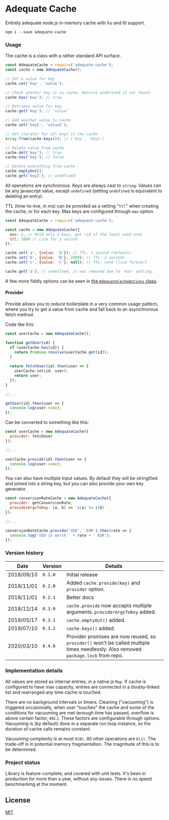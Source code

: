 # Adequate Cache

Entirely adequate node.js in-memory cache with lru and ttl support.

```
npm i --save adequate-cache
```

### Usage

The cache is a class with a rather standard API surface.

```javascript
const AdequateCache = require('adequate-cache');
const cache = new AdequateCache();

// Set a value for key
cache.set('key', 'value');

// Check whether key is in cache. Returns undefined if not found.
cache.has('key'); // true

// Retrieve value for key.
cache.get('key'); // 'value'

// Add another value to cache
cache.set('key2', 'value2');

// Get iterator for all keys in the cache
Array.from(cache.keys()); // ['key', 'key2']

// Delete value from cache
cache.del('key'); // true
cache.has('key'); // false

// Delete everything from cache
cache.emptyOut();
cache.get('key2'); // undefined
```

All operations are synchronous. Keys are always cast to `string`. Values can be any javascript value, except `undefined` (setting `undefined` is equivalent to deleting an entry).

TTL (time-to-live, in ms) can be provided as a setting "`ttl`" when creating the cache, or for each key. Max keys are configured through `max` option.

```javascript
const AdequateCache = require('adequate-cache');

const cache = new AdequateCache({
  max: 2, // Hold only 2 keys, get rid of the least used ones
  ttl: 1000 // Live for 1 second
});

cache.set('a', {value: 'A'}); // TTL: 1 second (default)
cache.set('b', {value: 'B'}, 2000); // TTL: 2 seconds
cache.set('c', {value: 'C'}, null); // TTL: none (live forever)

cache.get('a'); // undefined, it was removed due to 'max' setting.
```

A few more fiddly options can be seen in [the `AdequateCacheOptions` class](lib/internals.js).

#### Provider

Provide allows you to reduce boilerplate in a very common usage pattern, where you try to get a value from cache and fall back to an asynchronous fetch method.

Code like this:

```javascript
const userCache = new AdequateCache();

function getUser(id) {
  if (userCache.has(id)) {
    return Promise.resolve(userCache.get(id));
  }
  
  return fetchUser(id).then(user => {
    userCache.set(id, user);
    return user;
  });
}

//...

getUser(id).then(user => {
  console.log(user.name);
});
```

Can be converted to something like this:

```javascript
const userCache = new AdequateCache({
  provider: fetchUser
});

//...

userCache.provide(id).then(user => {
  console.log(user.name);
});
```

You can also have multiple input values. By default they will be stringified and joined into a string key, but you can also provide your own key generator.

```javascript
const conversionRateCache = new AdequateCache({
  provider: getConversionRate,
  providerArgsToKey: (a, b) => `${a} to ${b}`
});

//...

conversionRateCache.provide('USD', 'EUR').then(rate => {
  console.log('USD is worth ' + rate + ' EUR');
});
```

### Version history

|Date|Version|Details
|----|-------|-------
|2018/09/10|`0.1.0`|Initial release
|2018/11/01|`0.2.0`|Added `cache.provide(key)` and `provider` option.
|2018/11/01|`0.2.1`|Better docs
|2018/12/14|`0.3.0`|`cache.provide` now accepts multiple arguments. `providerArgsToKey` added.
|2019/05/17|`0.3.1`|`cache.emptyOut()` added.
|2019/07/10|`0.3.2`|`cache.keys()` added.
|2020/03/10|`0.4.0`| Provider promises are now reused, so `provider()` won't be called multiple times needlessly. Also removed `package.lock` from repo.

### Implementation details

All values are stored as internal entries, in a native js `Map`. If cache is configured to have max capacity, entries are connected in a doubly-linked list and rearranged any time cache is touched.

There are no background intervals or timers. Cleaning ("vacuuming") is triggered occasionally, when user "touches" the cache and some of the conditions for vacuuming are met (enough time has passed, overflow is above certain factor, etc.). These factors are configurable through options. Vacuuming is (by default) done in a separate run loop instance, so the duration of cache calls remains constant.  

Vacuuming complexity is at most `O(N)`. All other operations are `O(1)`. The trade-off is in potential memory fragmentation. The magnitude of this is to be determined.

### Project status

Library is feature-complete, and covered with unit tests. It's been in production for more than a year, without any issues. There is no speed benchmarking at the moment.

## License

[MIT](LICENSE.txt)
